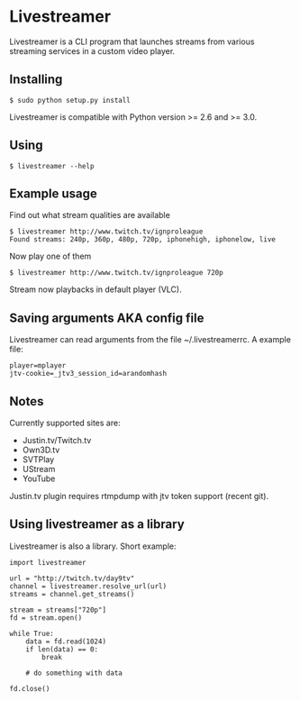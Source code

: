 Livestreamer
============
Livestreamer is a CLI program that launches streams from various
streaming services in a custom video player.


Installing
----------
    $ sudo python setup.py install
Livestreamer is compatible with Python version >= 2.6 and >= 3.0.


Using
-----
    $ livestreamer --help


Example usage
-------------
Find out what stream qualities are available

    $ livestreamer http://www.twitch.tv/ignproleague
    Found streams: 240p, 360p, 480p, 720p, iphonehigh, iphonelow, live

Now play one of them

    $ livestreamer http://www.twitch.tv/ignproleague 720p

Stream now playbacks in default player (VLC).


Saving arguments AKA config file
--------------------------------
Livestreamer can read arguments from the file ~/.livestreamerrc.
A example file:

    player=mplayer
    jtv-cookie=_jtv3_session_id=arandomhash


Notes
-----
Currently supported sites are:

* Justin.tv/Twitch.tv
* Own3D.tv
* SVTPlay
* UStream
* YouTube

Justin.tv plugin requires rtmpdump with jtv token support (recent git).


Using livestreamer as a library
-------------------------------
Livestreamer is also a library. Short example:

    import livestreamer

    url = "http://twitch.tv/day9tv"
    channel = livestreamer.resolve_url(url)
    streams = channel.get_streams()

    stream = streams["720p"]
    fd = stream.open()

    while True:
        data = fd.read(1024)
        if len(data) == 0:
            break

        # do something with data

    fd.close()

